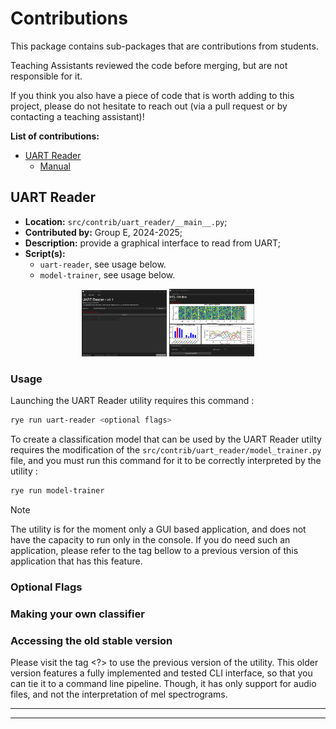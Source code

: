 # Contributions

This package contains sub-packages that are contributions from students.

Teaching Assistants reviewed the code before merging, but are not responsible for it.

If you think you also have a piece of code that is worth adding to this project,
please do not hesitate to reach out (via a pull request or by contacting a teaching assistant)!

**List of contributions:**

- [UART Reader](#uart-reader)
  - [Manual](./UART_READER.md)

## UART Reader

- **Location:** `src/contrib/uart_reader/__main__.py`;
- **Contributed by:** Group E, 2024-2025;
- **Description:** provide a graphical interface to read from UART;
- **Script(s):**
  - `uart-reader`, see usage below.
  - `model-trainer`, see usage below.

<p align="center">
    <img src="./assets/uart_reader_gui_v4.png" alt="Old Utility Interface" title="Screenshot of the old UART utility interface" width="27%" >
    <img src="./assets/uart_reader_gui_v4_mel.png" alt="Old Utility Interface" title="Screenshot of the old UART utility interface" width="27%" >
</p>

### Usage

Launching the UART Reader utility requires this command :

```bash
rye run uart-reader <optional flags>
```

To create a classification model that can be used by the UART Reader utilty requires the modification of the `src/contrib/uart_reader/model_trainer.py` file, and you must run this command for it to be correctly interpreted by the utility :

```bash
rye run model-trainer
```

> [!NOTE]
> The utility is for the moment only a GUI based application, and does not have the capacity to run only in the console. If you do need such an application, please refer to the tag bellow to a previous version of this application that has this feature.

### Optional Flags

<!--
@click.option(
    "--logfile",
    default="../uart_logs.log",
    help="Log file to write to",
)
@click.option("--opaudio", is_flag=True, help="Open the audio window")
@click.option("--opmel", is_flag=True, help="Open the MEL window")
@click.option("--modelfile", default="None", help="Classifier model to use")
@click.option("--mel_length", default=20, help="Length of the MEL vectors")
@click.option("--mel_number", default=20, help="Number of MEL vectors in the feature vector")
@click.option("--automel", is_flag=True, help="Automatically save the MEL files")
@click.option("--autoaudio", is_flag=True, help="Automatically save the audio files")
-->

<!-- TODO, update the text above to include the information below -->

### Making your own classifier

### Accessing the old stable version

<!--ADD TAG HERE-->

Please visit the tag <?> to use the previous version of the utility. This older version features a fully implemented and tested CLI interface, so that you can tie it to a command line pipeline. Though, it has only support for audio files, and not the interpretation of mel spectrograms.

<!-- TODO, Add a picture of the old utility here, and the command -->

---

---

